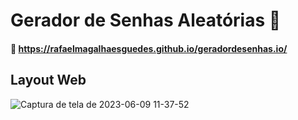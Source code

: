 # Gerador de Senhas Aleatórias 🔐
#### 🔗 https://rafaelmagalhaesguedes.github.io/geradordesenhas.io/
## Layout Web
![Captura de tela de 2023-06-09 11-37-52](https://github.com/rafaelmagalhaesguedes/geradordesenhas.io/assets/8412507/3af60759-3948-4e91-9cd0-90773bb0d60a)
